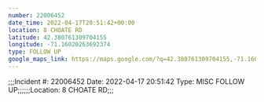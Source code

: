 ```yaml
---
number: 22006452
date_time: 2022-04-17T20:51:42+00:00
location: 8 CHOATE RD
latitude: 42.380761309704155
longitude: -71.16020263692374
type: FOLLOW UP
google_maps_link: https://maps.google.com/?q=42.380761309704155,-71.16020263692374
---
```


;;;Incident #: 22006452  Date: 2022-04-17 20:51:42   Type: MISC FOLLOW UP;;;;;;Location: 8 CHOATE RD;;;
